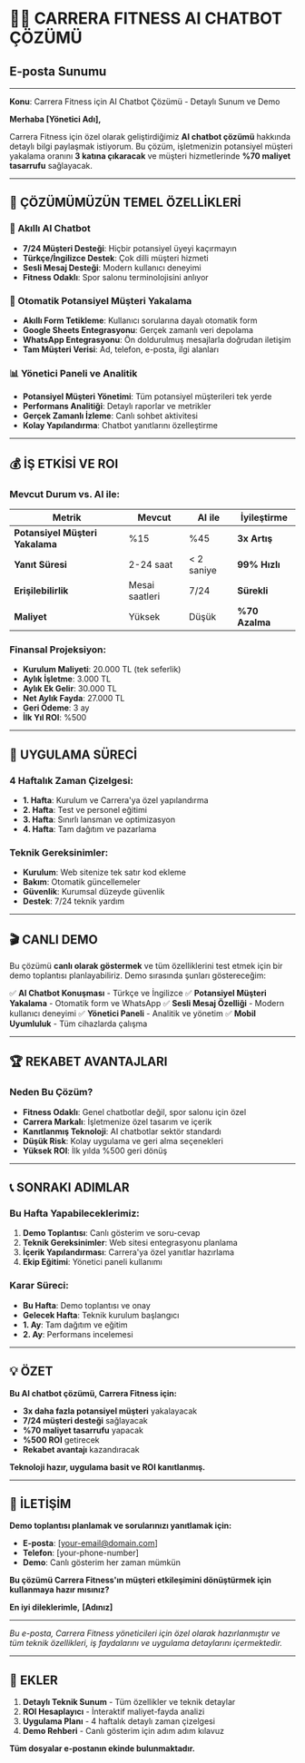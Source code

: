 # 🏋️‍♂️ CARRERA FITNESS AI CHATBOT ÇÖZÜMÜ
## E-posta Sunumu

---

**Konu**: Carrera Fitness için AI Chatbot Çözümü - Detaylı Sunum ve Demo

**Merhaba [Yönetici Adı],**

Carrera Fitness için özel olarak geliştirdiğimiz **AI chatbot çözümü** hakkında detaylı bilgi paylaşmak istiyorum. Bu çözüm, işletmenizin potansiyel müşteri yakalama oranını **3 katına çıkaracak** ve müşteri hizmetlerinde **%70 maliyet tasarrufu** sağlayacak.

---

## 🎯 **ÇÖZÜMÜMÜZÜN TEMEL ÖZELLİKLERİ**

### **🤖 Akıllı AI Chatbot**
- **7/24 Müşteri Desteği**: Hiçbir potansiyel üyeyi kaçırmayın
- **Türkçe/İngilizce Destek**: Çok dilli müşteri hizmeti
- **Sesli Mesaj Desteği**: Modern kullanıcı deneyimi
- **Fitness Odaklı**: Spor salonu terminolojisini anlıyor

### **📝 Otomatik Potansiyel Müşteri Yakalama**
- **Akıllı Form Tetikleme**: Kullanıcı sorularına dayalı otomatik form
- **Google Sheets Entegrasyonu**: Gerçek zamanlı veri depolama
- **WhatsApp Entegrasyonu**: Ön doldurulmuş mesajlarla doğrudan iletişim
- **Tam Müşteri Verisi**: Ad, telefon, e-posta, ilgi alanları

### **📊 Yönetici Paneli ve Analitik**
- **Potansiyel Müşteri Yönetimi**: Tüm potansiyel müşterileri tek yerde
- **Performans Analitiği**: Detaylı raporlar ve metrikler
- **Gerçek Zamanlı İzleme**: Canlı sohbet aktivitesi
- **Kolay Yapılandırma**: Chatbot yanıtlarını özelleştirme

---

## 💰 **İŞ ETKİSİ VE ROI**

### **Mevcut Durum vs. AI ile:**
| **Metrik** | **Mevcut** | **AI ile** | **İyileştirme** |
|------------|------------|------------|-----------------|
| **Potansiyel Müşteri Yakalama** | %15 | %45 | **3x Artış** |
| **Yanıt Süresi** | 2-24 saat | < 2 saniye | **99% Hızlı** |
| **Erişilebilirlik** | Mesai saatleri | 7/24 | **Sürekli** |
| **Maliyet** | Yüksek | Düşük | **%70 Azalma** |

### **Finansal Projeksiyon:**
- **Kurulum Maliyeti**: 20.000 TL (tek seferlik)
- **Aylık İşletme**: 3.000 TL
- **Aylık Ek Gelir**: 30.000 TL
- **Net Aylık Fayda**: 27.000 TL
- **Geri Ödeme**: 3 ay
- **İlk Yıl ROI**: %500

---

## 🚀 **UYGULAMA SÜRECİ**

### **4 Haftalık Zaman Çizelgesi:**
- **1. Hafta**: Kurulum ve Carrera'ya özel yapılandırma
- **2. Hafta**: Test ve personel eğitimi
- **3. Hafta**: Sınırlı lansman ve optimizasyon
- **4. Hafta**: Tam dağıtım ve pazarlama

### **Teknik Gereksinimler:**
- **Kurulum**: Web sitenize tek satır kod ekleme
- **Bakım**: Otomatik güncellemeler
- **Güvenlik**: Kurumsal düzeyde güvenlik
- **Destek**: 7/24 teknik yardım

---

## 🎬 **CANLI DEMO**

Bu çözümü **canlı olarak göstermek** ve tüm özelliklerini test etmek için bir demo toplantısı planlayabiliriz. Demo sırasında şunları göstereceğim:

✅ **AI Chatbot Konuşması** - Türkçe ve İngilizce
✅ **Potansiyel Müşteri Yakalama** - Otomatik form ve WhatsApp
✅ **Sesli Mesaj Özelliği** - Modern kullanıcı deneyimi
✅ **Yönetici Paneli** - Analitik ve yönetim
✅ **Mobil Uyumluluk** - Tüm cihazlarda çalışma

---

## 🏆 **REKABET AVANTAJLARI**

### **Neden Bu Çözüm?**
- **Fitness Odaklı**: Genel chatbotlar değil, spor salonu için özel
- **Carrera Markalı**: İşletmenize özel tasarım ve içerik
- **Kanıtlanmış Teknoloji**: AI chatbotlar sektör standardı
- **Düşük Risk**: Kolay uygulama ve geri alma seçenekleri
- **Yüksek ROI**: İlk yılda %500 geri dönüş

---

## 📞 **SONRAKI ADIMLAR**

### **Bu Hafta Yapabileceklerimiz:**
1. **Demo Toplantısı**: Canlı gösterim ve soru-cevap
2. **Teknik Gereksinimler**: Web sitesi entegrasyonu planlama
3. **İçerik Yapılandırması**: Carrera'ya özel yanıtlar hazırlama
4. **Ekip Eğitimi**: Yönetici paneli kullanımı

### **Karar Süreci:**
- **Bu Hafta**: Demo toplantısı ve onay
- **Gelecek Hafta**: Teknik kurulum başlangıcı
- **1. Ay**: Tam dağıtım ve eğitim
- **2. Ay**: Performans incelemesi

---

## 💡 **ÖZET**

**Bu AI chatbot çözümü, Carrera Fitness için:**
- **3x daha fazla potansiyel müşteri** yakalayacak
- **7/24 müşteri desteği** sağlayacak
- **%70 maliyet tasarrufu** yapacak
- **%500 ROI** getirecek
- **Rekabet avantajı** kazandıracak

**Teknoloji hazır, uygulama basit ve ROI kanıtlanmış.**

---

## 📧 **İLETİŞİM**

**Demo toplantısı planlamak ve sorularınızı yanıtlamak için:**
- **E-posta**: [your-email@domain.com]
- **Telefon**: [your-phone-number]
- **Demo**: Canlı gösterim her zaman mümkün

**Bu çözümü Carrera Fitness'ın müşteri etkileşimini dönüştürmek için kullanmaya hazır mısınız?**

**En iyi dileklerimle,**
**[Adınız]**

---

*Bu e-posta, Carrera Fitness yöneticileri için özel olarak hazırlanmıştır ve tüm teknik özellikleri, iş faydalarını ve uygulama detaylarını içermektedir.*

---

## 📎 **EKLER**

1. **Detaylı Teknik Sunum** - Tüm özellikler ve teknik detaylar
2. **ROI Hesaplayıcı** - İnteraktif maliyet-fayda analizi
3. **Uygulama Planı** - 4 haftalık detaylı zaman çizelgesi
4. **Demo Rehberi** - Canlı gösterim için adım adım kılavuz

**Tüm dosyalar e-postanın ekinde bulunmaktadır.**

